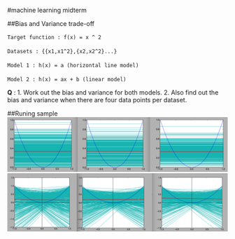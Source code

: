 #machine learning midterm

##Bias and Variance trade-off

    Target function : f(x) = x ^ 2

    Datasets : {{x1,x1^2},{x2,x2^2}...}

    Model 1 : h(x) = a (horizontal line model)

    Model 2 : h(x) = ax + b (linear model)

   **Q** : 1. Work out the bias and variance for both models.
        2. Also find out the bias and variance when there are four data points per dataset.

##Runing sample
   ![Result for Model1](sample-result/result-for-model1.png)
   ![Result for Model2](sample-result/result-for-model2.png)


